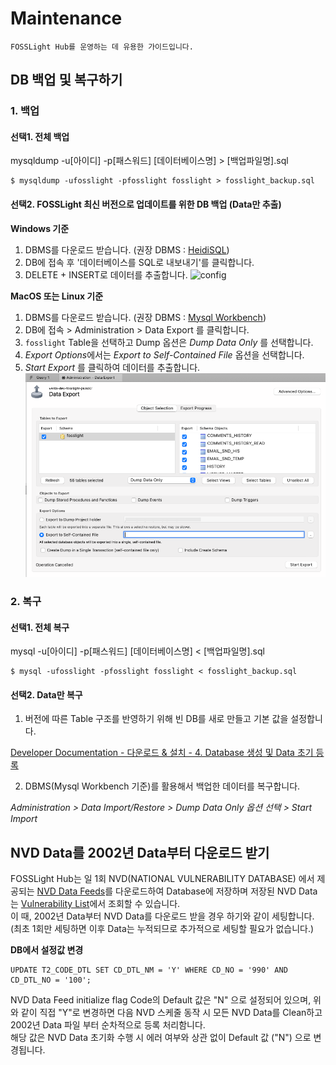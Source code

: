 # Maintenance
```note
FOSSLight Hub를 운영하는 데 유용한 가이드입니다.
```

## DB 백업 및 복구하기
### 1. 백업
#### 선택1. 전체 백업    
mysqldump -u[아이디] -p[패스워드] [데이터베이스명] > [백업파일명].sql
```
$ mysqldump -ufosslight -pfosslight fosslight > fosslight_backup.sql
```

#### 선택2. FOSSLight 최신 버전으로 업데이트를 위한 DB 백업 (Data만 추출)
**Windows 기준**
1. DBMS를 다운로드 받습니다. (권장 DBMS : [HeidiSQL](https://github.com/HeidiSQL/HeidiSQL))
2. DB에 접속 후 '데이터베이스를 SQL로 내보내기'를 클릭합니다.
3. DELETE + INSERT로 데이터를 추출합니다. 
    ![config](./images/sql_backup.png)

**MacOS 또는 Linux 기준**
1. DBMS를 다운로드 받습니다. (권장 DBMS : [Mysql Workbench](https://dev.mysql.com/downloads/workbench/))
2. DB에 접속 > Administration > Data Export 를 클릭합니다.
3. `fosslight` Table을 선택하고 Dump 옵션은 *Dump Data Only* 를 선택합니다. 
4. *Export Options*에서는 *Export to Self-Contained File* 옵션을 선택합니다.
5. *Start Export* 를 클릭하여 데이터를 추출합니다. 
    ![congif](./images/mysql-workbench-backup.png)


### 2. 복구
#### 선택1. 전체 복구
mysql -u[아이디] -p[패스워드] [데이터베이스명] < [백업파일명].sql
```
$ mysql -ufosslight -pfosslight fosslight < fosslight_backup.sql
```
#### 선택2. Data만 복구

1. 버전에 따른 Table 구조를 반영하기 위해 빈 DB를 새로 만들고 기본 값을 설정합니다. 

[Developer Documentation - 다운로드 & 설치 - 4. Database 생성 및 Data 초기 등록](https://fosslight.org/fosslight-guide/features/1_developer.html#다운로드--설치)

2. DBMS(Mysql Workbench 기준)를 활용해서 백업한 데이터를 복구합니다.

*Administration > Data Import/Restore > Dump Data Only 옵션 선택 > Start Import* 


## NVD Data를 2002년 Data부터 다운로드 받기
FOSSLight Hub는 일 1회 NVD(NATIONAL VULNERABILITY DATABASE) 에서 제공되는 [NVD Data Feeds](https://nvd.nist.gov/vuln/data-feeds)를 다운로드하여 Database에 저장하며 저장된 NVD Data는 [Vulnerability List](../started/2_try/7_vulnerability.md)에서 조회할 수 있습니다.      
이 때, 2002년 Data부터 NVD Data를 다운로드 받을 경우 하기와 같이 세팅합니다.     
(최초 1회만 세팅하면 이후 Data는 누적되므로 추가적으로 세팅할 필요가 없습니다.)   
    
        
**DB에서 설정값 변경**    
```
UPDATE T2_CODE_DTL SET CD_DTL_NM = 'Y' WHERE CD_NO = '990' AND CD_DTL_NO = '100';
```
NVD Data Feed initialize flag Code의 Default 값은 "N" 으로 설정되어 있으며, 위와 같이 직접 "Y"로 변경하면 다음 NVD 스케줄 동작 시 모든 NVD Data를 Clean하고 2002년 Data 파일 부터 순차적으로 등록 처리함니다.    
해당 값은 NVD Data 초기화 수행 시 에러 여부와 상관 없이 Default 값 ("N") 으로 변경됩니다.
